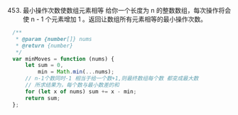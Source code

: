 453. 最小操作次数使数组元素相等
     给你一个长度为 n 的整数数组，每次操作将会使 n - 1 个元素增加 1 。返回让数组所有元素相等的最小操作次数。

```js
/**
 * @param {number[]} nums
 * @return {number}
 */
var minMoves = function (nums) {
    let sum = 0,
        min = Math.min(...nums);
    // n-1个数同时-1 相当于给一个数+1,则最终数组每个数 都变成最大数
    // 所求结果为，每个数与最小数差的和
    for (let x of nums) sum += x - min;
    return sum;
};
```
